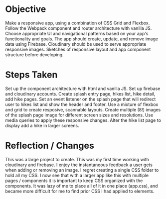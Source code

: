 Objective
===

Make a responsive app, using a combination of CSS Grid and Flexbox. Follow the Webpack component and router architecture with vanilla JS. Choose appropriate UI and navigational patterns based on your app's functionality and goals.
The app should create, update, and remove image data using Firebase. Cloudinary should be used to serve appropriate responsive images. Sketches of responsive layout and app component structure before developing.

Steps Taken
===

Set up the component architecture with html and vanilla JS. Set up firebase and cloudinary accounts. Create splash entry page, hikes list, hike detail, add hike pages. Set an event listener on the splash page that will redirect user to hikes list and show the header and footer. Use a mixture of flexbox and grid to create resposive, scannable layouts. Create multiple (8!) images of the splash page image for different screen sizes and resolutions. Use media queries to apply these responsive changes. Alter the hike list page to display add a hike in larger screens.

Reflection / Changes
===

This was a large project to create. This was my first time working with cloudinary and firebase. I enjoy the instantaneous feedback a user gets when adding or removing an image. I regret creating a single CSS folder to hold all my CSS. I now see that with a larger app like this with multiple pages / components it is important to keep CSS organized with the components. It was lazy of me to place all of it in one place (app.css), and became more difficult for me to find prior CSS I had applied to elements.
